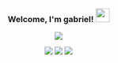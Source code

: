 <h3 align="center">
  Welcome, I'm gabriel!
  <img src="https://media.giphy.com/media/hvRJCLFzcasrR4ia7z/giphy.gif" width="28">
</h3>

<!-- Typing SVG by DenverCoder1 - https://github.com/DenverCoder1/readme-typing-svg -->
<p align="center">
  <a href="https://github.com/DenverCoder1/readme-typing-svg"><img src="https://readme-typing-svg.herokuapp.com/?lines=Full-stack%20web%20developer;Self-taught%20UI%2FUX%20Designer;4%2B%20years%20of%20coding%20experience;Always%20learning%20new%20things&center=true&width=380&height=45&color=fabd2f"></a>
</p>

<p align="center">
  <img src ="https://github-readme-stats.vercel.app/api?username=gfsd3v&show_icons=true&count_private=true&theme=gruvbox&hide_border=true&hide=issues,contribs&bg_color=00000000">
  <img src ="https://github-readme-stats.vercel.app/api/top-langs/?username=gfsd3v&layout=compact&hide_border=true&theme=gruvbox&bg_color=00000000&langs_count=6&hide=jupyter%20notebook,tex,css,php">
  <img src ="https://github-readme-streak-stats.herokuapp.com?user=gfsd3v&theme=gruvbox&hide_border=true&background=FFFFFF00">
  <br>
  <br>
</p>
